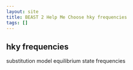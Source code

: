 ```yaml
---
layout: site
title: BEAST 2 Help Me Choose hky frequencies
tags: []
---
```


## hky frequencies

substitution model equilibrium state frequencies
